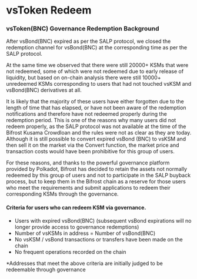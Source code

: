 # vsToken Redeem

### vsToken(BNC) Governance Redemption Background

After vsBond(BNC) expired as per the SALP protocol, we closed the redemption channel for vsBond(BNC) at the corresponding time as per the SALP protocol.

At the same time we observed that there were still 20000+ KSMs that were not redeemed, some of which were not redeemed due to early release of liquidity, but based on on-chain analysis there were still 10000+ unredeemed KSMs corresponding to users that had not touched vsKSM and vsBond(BNC) derivatives at all.

It is likely that the majority of these users have either forgotten due to the length of time that has elapsed, or have not been aware of the redemption notifications and therefore have not redeemed properly during the redemption period. This is one of the reasons why many users did not redeem properly, as the SALP protocol was not available at the time of the Bifrost Kusama Crowdloan and the rules were not as clear as they are today. Although it is still possible to convert expired vsBond (BNC) to vsKSM and then sell it on the market via the Convert function, the market price and transaction costs would have been prohibitive for this group of users.

For these reasons, and thanks to the powerful governance platform provided by Polkadot, Bifrost has decided to retain the assets not normally redeemed by this group of users and not to participate in the SALP buyback process, but to keep them in the Bifrost chain as a reserve for those users who meet the requirements and submit applications to redeem their corresponding KSMs through the governance.

#### Criteria for users who can redeem KSM via governance.

* Users with expired vsBond(BNC) (subsequent vsBond expirations will no longer provide access to governance redemptions)
* Number of vsKSMs in address = Number of vsBond(BNC)
* No vsKSM / vsBond transactions or transfers have been made on the chain
* No frequent operations recorded on the chain

\*Addresses that meet the above criteria are initially judged to be redeemable through governance

